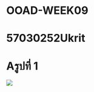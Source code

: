 # OOAD-WEEK09
# 57030252Ukrit



 # Aรูปที่ 1
  
  
  
![](http://www.plantuml.com/plantuml/img/SoWkIImgAStDuU9ozlTp3t9r355GqDBLLL08Tmnn3L905tLszNLr3a4N3WxnztD55tFqS-7Yud98pKi16Wy0)
